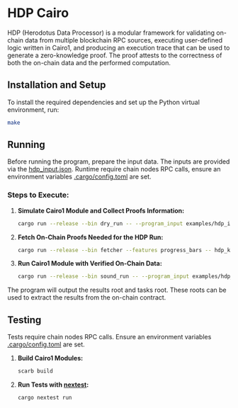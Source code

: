 # HDP Cairo

HDP (Herodotus Data Processor) is a modular framework for validating on-chain data from multiple blockchain RPC sources, executing user-defined logic written in Cairo1, and producing an execution trace that can be used to generate a zero-knowledge proof. The proof attests to the correctness of both the on-chain data and the performed computation.

## Installation and Setup

To install the required dependencies and set up the Python virtual environment, run:

```bash
make
```

## Running

Before running the program, prepare the input data. The inputs are provided via the [hdp_input.json](examples/hdp_input.json).
Runtime require chain nodes RPC calls, ensure an environment variables [.cargo/config.toml](.cargo/config.example.toml) are set.

### Steps to Execute:

1. **Simulate Cairo1 Module and Collect Proofs Information:**

   ```bash
   cargo run --release --bin dry_run -- --program_input examples/hdp_input.json --program_output hdp_keys.json --layout starknet_with_keccak
   ```

2. **Fetch On-Chain Proofs Needed for the HDP Run:**

   ```bash
   cargo run --release --bin fetcher --features progress_bars -- hdp_keys.json --program_output hdp_proofs.json
   ```

3. **Run Cairo1 Module with Verified On-Chain Data:**
   ```bash
   cargo run --release --bin sound_run -- --program_input examples/hdp_input.json --program_proofs hdp_proofs.json --print_output --layout starknet_with_keccak --cairo_pie_output pie.zip
   ```

The program will output the results root and tasks root. These roots can be used to extract the results from the on-chain contract.

## Testing

Tests require chain nodes RPC calls. Ensure an environment variables [.cargo/config.toml](.cargo/config.example.toml) are set.

1. **Build Cairo1 Modules:**

   ```bash
   scarb build
   ```

2. **Run Tests with [nextest](https://nexte.st/):**
   ```bash
   cargo nextest run
   ```
